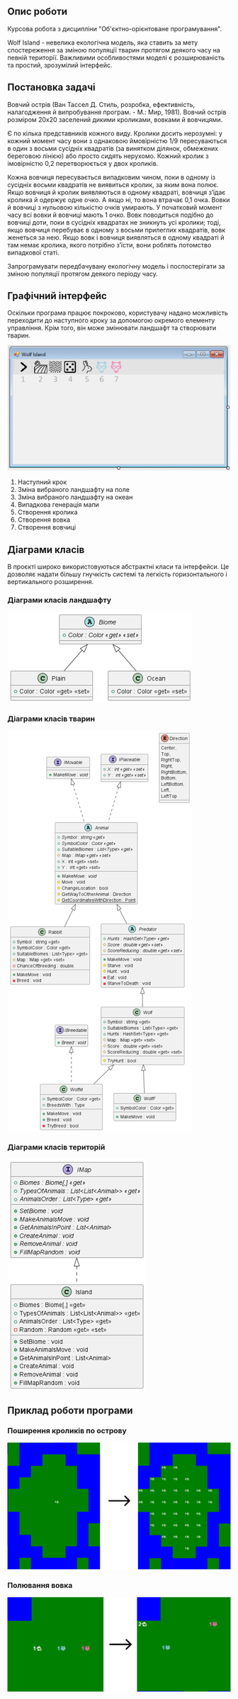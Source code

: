 ## Опис роботи

Курсова робота з дисципліни "Об'єктно-орієнтоване програмування".

Wolf Island - невелика екологічна модель, яка ставить за мету спостереження за зміною популяції тварин протягом деякого
часу на певній території.
Важливими особливостями моделі є розширюваність та простий, зрозумілий інтерфейс.

## Постановка задачі

Вовчий острів (Ван Тассел Д. Стиль, розробка, ефективність, налагодження й випробування програм. - М.: Мир, 1981).
Вовчий острів розміром 20х20 заселений дикими кроликами, вовками й вовчицями.

Є по кілька представників кожного виду.
Кролики досить нерозумні: у кожний момент часу вони з однаковою ймовірністю 1/9 пересуваються в один з восьми сусідніх
квадратів (за винятком ділянок, обмежених береговою лінією) або просто сидять нерухомо. Кожний кролик з імовірністю 0,2
перетворюється у двох кроликів.

Кожна вовчиця пересувається випадковим чином, поки в одному із сусідніх восьми квадратів
не виявиться кролик, за яким вона полює. Якщо вовчиця й кролик виявляються в одному квадраті, вовчиця з’їдає кролика й
одержує одне очко. А якщо ні, то вона втрачає 0,1 очка. Вовки й вовчиці з нульовою кількістю очків умирають. У
початковий момент часу всі вовки й вовчиці мають 1 очко. Вовк поводиться подібно до вовчиці доти, поки в сусідніх
квадратах не зникнуть усі кролики; тоді, якщо вовчиця перебуває в одному з восьми прилеглих квадратів, вовк женеться за
нею. Якщо вовк і вовчиця виявляться в одному квадраті й там немає кролика, якого потрібно з’їсти, вони роблять потомство
випадкової статі.

Запрограмувати передбачувану екологічну модель і поспостерігати за зміною популяції протягом деякого
періоду часу.

## Графічний інтерфейс

Оскільки програма працює покроково, користувачу надано можливість переходити до наступного кроку за допомогою окремого
елементу управління. Крім того, він може змінювати ландшафт та створювати тварин.

![Інтерфейс користувача](github/interface.png)

1. Наступний крок
2. Зміна вибраного ландшафту на поле
3. Зміна вибраного ландшафту на океан
4. Випадкова генерація мапи
5. Створення кролика
6. Створення вовка
7. Створення вовчиці

## Діаграми класів

В проєкті широко використовуються абстрактні класи та інтерфейси. Це дозволяє надати більшу гнучкість системі та
легкість горизонтального і вертикального розширення.

### Діаграми класів ландшафту

![Ландшафт](github/biomes.png)

### Діаграми класів тварин

![Тварини](github/animals.png)

### Діаграми класів територій

![Території](github/maps.png)

## Приклад роботи програми

### Поширення кроликів по острову

![Розмноження кроликів](github/rabbits-breading.png)

### Полювання вовка

![Полювання вовка](github/wolf-hunting.png)